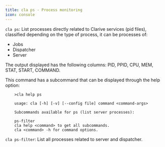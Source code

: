 ```yaml
---
title: cla ps - Process monitoring
icon: console
---
```


`cla ps`: List processes directly related to Clarive services (pid files), classified depending on the type of process, it can be processes of:

- Jobs
- Dispatcher
- Server

The output displayed has the following columns: PID, PPID, CPU, MEM, STAT, START, COMMAND.

This command has a subcommand that can be displayed through the help option:

        >cla help ps

        usage: cla [-h] [-v] [--config file] command <command-args>

        Subcommands available for ps (list server processes):

        ps-filter
        cla help <command> to get all subcommands.
        cla <command> -h for command options.

`cla ps-filter`: List all processes related to server and dispatcher.
